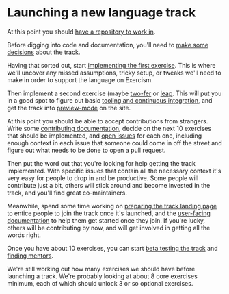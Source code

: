 # Launching a new language track

At this point you should [have a repository to work in](https://github.com/exercism/request-new-language-track/issues).

Before digging into code and documentation, you'll need to [make some decisions](/language-tracks/launch/decisions.md) about the track.

Having that sorted out, start [implementing the first exercise](/language-tracks/launch/first-exercise.md).
This is where we'll uncover any missed assumptions, tricky setup, or tweaks we'll need to make in order to support the language on Exercism.

Then implement a second exercise (maybe [two-fer](http://github.com/exercism/problem-specifications/tree/master/exercises/two-fer) or [leap](http://github.com/exercism/problem-specifications/tree/master/exercises/leap).
This will put you in a good spot to figure out basic [tooling and continuous integration](/language-tracks/launch/tooling-and-ci.md), and get the track into [preview-mode](/language-tracks/launch/preview-mode.md) on the site.

At this point you should be able to accept contributions from strangers.
Write some [contributing documentation](/language-tracks/documentation/for-contributors.md), decide on the next 10 exercises that should be implemented, and [open issues](/language-tracks/launch/open-issues.md) for each one, including enough context in each issue that someone could come in off the street and figure out what needs to be done to open a pull request.

Then put the word out that you're looking for help getting the track implemented.
With specific issues that contain all the necessary context it's very easy for people to drop in and be productive.
Some people will contribute just a bit, others will stick around and become invested in the track, and you'll find great co-maintainers.

Meanwhile, spend some time working on [preparing the track landing page](/language-tracks/launch/landing-page.md) to entice people to join the track once it's launched, and the [user-facing documentation](/language-tracks/documentation/for-consumers.md) to help them get started once they join.
If you're lucky, others will be contributing by now, and will get involved in getting all the words right.

Once you have about 10 exercises, you can start [beta testing the track](/language-tracks/launch/beta.md) and [finding mentors]().

We're still working out how many exercises we should have before launching a track.
We're probably looking at about 8 core exercises minimum, each of which should unlock 3 or so optional exercises.
